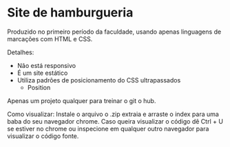# Site de hamburgueria
Produzido no primeiro período da faculdade, usando apenas linguagens de marcações com HTML e CSS.

Detalhes: 
- Não está responsivo
- É um site estático
- Utiliza padrões de posicionamento do CSS ultrapassados
  - Position

Apenas um projeto qualquer para treinar o git o hub.

Como visualizar: 
Instale o arquivo o .zip extraia e arraste o index para uma baba do seu navegador chrome.
Caso queira visualizar o código dê Ctrl + U se estiver no chrome ou inspecione em qualquer outro navegador para visualizar o código fonte.
